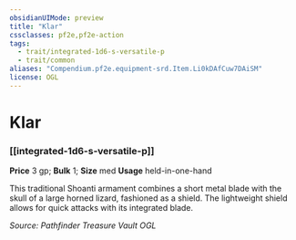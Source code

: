 ```yaml
---
obsidianUIMode: preview
title: "Klar"
cssclasses: pf2e,pf2e-action
tags:
  - trait/integrated-1d6-s-versatile-p
  - trait/common
aliases: "Compendium.pf2e.equipment-srd.Item.Li0kDAfCuw7DAiSM"
license: OGL
---
```

# Klar

### [[integrated-1d6-s-versatile-p]]


**Price** 3 gp; 
**Bulk** 1; **Size** med
**Usage** held-in-one-hand

This traditional Shoanti armament combines a short metal blade with the skull of a large horned lizard, fashioned as a shield. The lightweight shield allows for quick attacks with its integrated blade.

*Source: Pathfinder Treasure Vault*
*OGL*